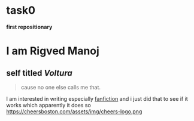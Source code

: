# task0
**first repositionary**

 # I am **Rigved Manoj**
## self titled *Voltura* 
> cause no one else calls me that.

I am interested in writing especially [fanfiction](https://www.fanfiction.net) and i just did that to see if it works which apparently it does
so https://cheersboston.com/assets/img/cheers-logo.png
